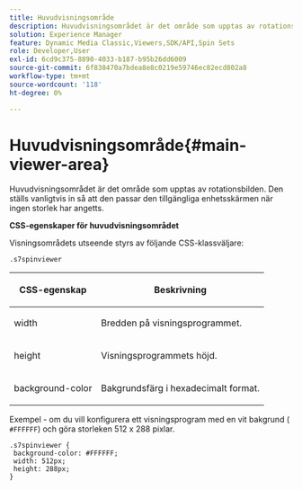 ```yaml
---
title: Huvudvisningsområde
description: Huvudvisningsområdet är det område som upptas av rotationsbilden. Den ställs vanligtvis in så att den passar den tillgängliga enhetsskärmen när ingen storlek har angetts.
solution: Experience Manager
feature: Dynamic Media Classic,Viewers,SDK/API,Spin Sets
role: Developer,User
exl-id: 6cd9c375-8890-4033-b187-b95b26dd6009
source-git-commit: 6f838470a7bdea8e8c0219e59746ec82ecd802a8
workflow-type: tm+mt
source-wordcount: '118'
ht-degree: 0%

---
```


# Huvudvisningsområde{#main-viewer-area}

Huvudvisningsområdet är det område som upptas av rotationsbilden. Den ställs vanligtvis in så att den passar den tillgängliga enhetsskärmen när ingen storlek har angetts.

<!--<a id="section_061E550C1C1D4DB2BD663A898895B38C"></a>-->

**CSS-egenskaper för huvudvisningsområdet**

Visningsområdets utseende styrs av följande CSS-klassväljare:

```
.s7spinviewer
```

<table id="table_94EE3F5BBE4547C0B4943471CEE7EDE4"> 
 <thead> 
  <tr> 
   <th colname="col1" class="entry"> <p> CSS-egenskap </p> </th> 
   <th colname="col2" class="entry"> <p>Beskrivning </p> </th> 
  </tr> 
 </thead>
 <tbody> 
  <tr> 
   <td colname="col1"> <p> <span class="codeph"> width </span> </p> </td> 
   <td colname="col2"> <p>Bredden på visningsprogrammet. </p> </td> 
  </tr> 
  <tr> 
   <td colname="col1"> <p> <span class="codeph"> height </span> </p> </td> 
   <td colname="col2"> <p>Visningsprogrammets höjd. </p> </td> 
  </tr> 
  <tr> 
   <td colname="col1"> <p> <span class="codeph"> background-color </span> </p> </td> 
   <td colname="col2"> <p> Bakgrundsfärg i hexadecimalt format. </p> </td> 
  </tr> 
 </tbody> 
</table>

Exempel - om du vill konfigurera ett visningsprogram med en vit bakgrund ( `#FFFFFF`) och göra storleken 512 x 288 pixlar.

```
.s7spinviewer { 
 background-color: #FFFFFF; 
 width: 512px; 
 height: 288px;  
}
```

